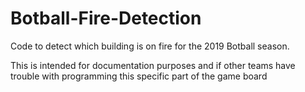 # Botball-Fire-Detection
Code to detect which building is on fire for the 2019 Botball season.

This is intended for documentation purposes and if other teams have trouble with programming this specific part of the game board
